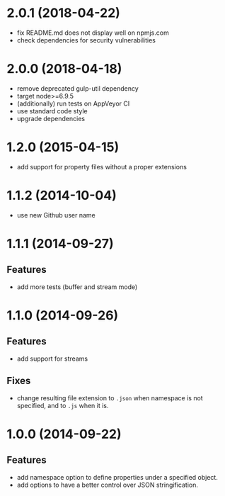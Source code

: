 # 2.0.1 (2018-04-22)

- fix README.md does not display well on npmjs.com
- check dependencies for security vulnerabilities


# 2.0.0 (2018-04-18)

- remove deprecated gulp-util dependency
- target node>=6.9.5
- (additionally) run tests on AppVeyor CI
- use standard code style
- upgrade dependencies


# 1.2.0 (2015-04-15)

- add support for property files without a proper extensions


# 1.1.2 (2014-10-04)

- use new Github user name


# 1.1.1 (2014-09-27)

## Features

- add more tests (buffer and stream mode)


# 1.1.0 (2014-09-26)

## Features

- add support for streams

## Fixes

- change resulting file extension to ```.json``` when namespace is not specified, and to ```.js```
when it is.


# 1.0.0 (2014-09-22)

## Features

- add namespace option to define properties under a specified object.
- add options to have a better control over JSON stringification.
